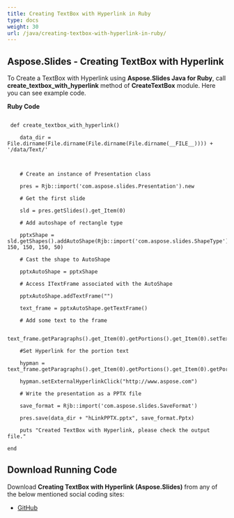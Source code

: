 ```yaml
---
title: Creating TextBox with Hyperlink in Ruby
type: docs
weight: 30
url: /java/creating-textbox-with-hyperlink-in-ruby/
---
```


## **Aspose.Slides - Creating TextBox with Hyperlink**
To Create a TextBox with Hyperlink using **Aspose.Slides Java for Ruby**, call **create_textbox_with_hyperlink** method of **CreateTextBox** module. Here you can see example code.

**Ruby Code**

```

 def create_textbox_with_hyperlink()

    data_dir = File.dirname(File.dirname(File.dirname(File.dirname(__FILE__)))) + '/data/Text/'



    # Create an instance of Presentation class

    pres = Rjb::import('com.aspose.slides.Presentation').new

    # Get the first slide

    sld = pres.getSlides().get_Item(0)

    # Add autoshape of rectangle type

    pptxShape = sld.getShapes().addAutoShape(Rjb::import('com.aspose.slides.ShapeType').Rectangle, 150, 150, 150, 50)

    # Cast the shape to AutoShape

    pptxAutoShape = pptxShape

    # Access ITextFrame associated with the AutoShape

    pptxAutoShape.addTextFrame("")

    text_frame = pptxAutoShape.getTextFrame()

    # Add some text to the frame

    text_frame.getParagraphs().get_Item(0).getPortions().get_Item(0).setText("Aspose.Slides")

    #Set Hyperlink for the portion text

    hypman = text_frame.getParagraphs().get_Item(0).getPortions().get_Item(0).getPortionFormat().getHyperlinkManager()

    hypman.setExternalHyperlinkClick("http://www.aspose.com")

    # Write the presentation as a PPTX file

    save_format = Rjb::import('com.aspose.slides.SaveFormat')

    pres.save(data_dir + "hLinkPPTX.pptx", save_format.Pptx)

    puts "Created TextBox with Hyperlink, please check the output file."

end

```
## **Download Running Code**
Download **Creating TextBox with Hyperlink (Aspose.Slides)** from any of the below mentioned social coding sites:

- [GitHub](https://github.com/aspose-slides/Aspose.Slides-for-Java/blob/master/Plugins/Aspose_Slides_Java_for_Ruby/lib/asposeslidesjava/Text/createtextbox.rb)

